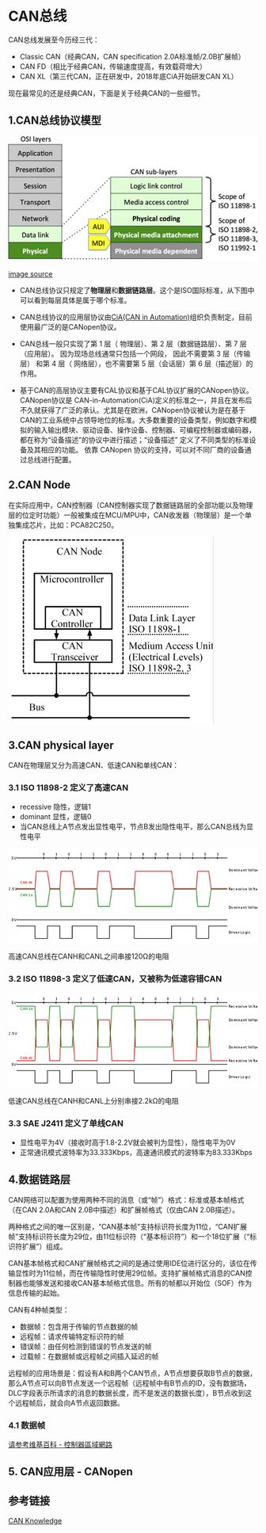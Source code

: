 # CAN总线

CAN总线发展至今历经三代：

* Classic CAN（经典CAN，CAN specification 2.0A标准帧/2.0B扩展帧）
* CAN FD（相比于经典CAN，传输速度提高，有效载荷增大）
* CAN XL（第三代CAN，正在研发中，2018年底CiA开始研发CAN XL）

现在最常见的还是经典CAN，下面是关于经典CAN的一些细节。

## 1.CAN总线协议模型

![](./img/CAN_OSI.png)

[image source](https://www.can-cia.org/en/can-knowledge/can/systemdesign-can-physicallayer/)

* CAN总线协议只规定了**物理层**和**数据链路层**。这个是ISO国际标准，从下图中可以看到每层具体是属于哪个标准。

* CAN总线协议的应用层协议由[CiA(CAN in Automation)](https://www.can-cia.org/)组织负责制定，目前使用最广泛的是CANopen协议。

* CAN总线一般只实现了第 1 层（ 物理层）、第 2 层（数据链路层）、第 7 层（应用层）。 因为现场总线通常只包括一个网段， 因此不需要第 3 层（传输层） 和第 4 层（ 网络层），也不需要第 5 层（会话层）第 6 层（描述层）的作用。

* 基于CAN的高层协议主要有CAL协议和基于CAL协议扩展的CANopen协议。CANopen协议是 CAN-in-Automation(CiA)定义的标准之一，并且在发布后不久就获得了广泛的承认。尤其是在欧洲，CANopen协议被认为是在基于CAN的工业系统中占领导地位的标准。大多数重要的设备类型，例如数字和模拟的输入输出模块、驱动设备、操作设备、控制器、可编程控制器或编码器，都在称为“设备描述”的协议中进行描述；“设备描述” 定义了不同类型的标准设备及其相应的功能。 依靠 CANopen 协议的支持，可以对不同厂商的设备通过总线进行配置。


## 2.CAN Node

在实际应用中，CAN控制器（CAN控制器实现了数据链路层的全部功能以及物理层的位定时功能）一般被集成在MCU/MPU中，CAN收发器（物理层）是一个单独集成芯片，比如：PCA82C250。

![](./img/CAN_Node.png)


## 3.CAN physical layer

CAN在物理层又分为高速CAN、低速CAN和单线CAN：

### 3.1 ISO 11898-2 定义了高速CAN

* recessive 隐性，逻辑1
* dominant 显性，逻辑0
* 当CAN总线上A节点发出显性电平，节点B发出隐性电平，那么CAN总线为显性电平

![](./img/high_speed_can.png)

高速CAN总线在CANH和CANL之间串接120Ω的电阻

### 3.2 ISO 11898-3 定义了低速CAN，又被称为低速容错CAN

![](./img/low_speed_can.png)

低速CAN总线在CANH和CANL上分别串接2.2kΩ的电阻

### 3.3 SAE J2411 定义了单线CAN

* 显性电平为4V（接收时高于1.8-2.2V就会被判为显性），隐性电平为0V
* 正常通讯模式波特率为33.333Kbps，高速通讯模式的波特率为83.333Kbps


## 4.数据链路层

CAN网络可以配置为使用两种不同的消息（或“帧”）格式：标准或基本帧格式（在CAN 2.0A和CAN 2.0B中描述）和扩展帧格式（仅由CAN 2.0B描述）。

两种格式之间的唯一区别是，“CAN基本帧”支持标识符长度为11位，“CAN扩展帧”支持标识符长度为29位，由11位标识符（“基本标识符”）和一个18位扩展（“标识符扩展”）组成。

CAN基本帧格式和CAN扩展帧格式之间的是通过使用IDE位进行区分的，该位在传输显性时为11位帧，而在传输隐性时使用29位帧。支持扩展帧格式消息的CAN控制器也能够发送和接收CAN基本帧格式信息。所有的帧都以开始位（SOF）作为信息传输的起始。

CAN有4种帧类型：

* 数据帧：包含用于传输的节点数据的帧
* 远程帧：请求传输特定标识符的帧
* 错误帧：由任何检测到错误的节点发送的帧
* 过载帧：在数据帧或远程帧之间插入延迟的帧


远程帧的应用场景是：假设有A和B两个CAN节点，A节点想要获取B节点的数据，那么A节点可以向B节点发送一个远程帧（远程帧中有B节点的ID，没有数据场，DLC字段表示所请求的消息的数据长度，而不是发送的数据长度），B节点收到这个远程帧后，就会向A节点返回数据。

### 4.1 数据帧


[请参考维基百科 - 控制器區域網路](https://zh.wikipedia.org/wiki/%E6%8E%A7%E5%88%B6%E5%99%A8%E5%8D%80%E5%9F%9F%E7%B6%B2%E8%B7%AF)



## 5. CAN应用层 - CANopen




## 参考链接

[CAN Knowledge](https://www.can-cia.org/en/can-knowledge/)